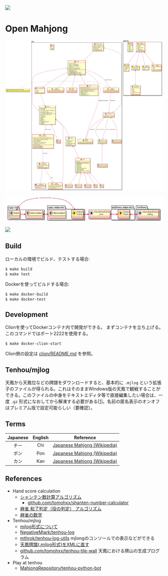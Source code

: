 [![](https://github.com/sotetsuk/mahjong/workflows/build/badge.svg)](https://github.com/sotetsuk/mahjong/actions)

# Open Mahjong


![](./img/diagram.png)

![](./img/serialization.png)

[![](./img/architecture.png)](https://docs.google.com/presentation/d/1lhb_sNix02Iyp0DI0Be5uuQub1W7CVbFiUdiDazG6tY/edit?usp=sharing)

## Build

ローカルの環境でビルド、テストする場合:

```
$ make build
$ make test
```

Dockerを使ってビルドする場合:

```
$ make docker-build
$ make docker-test
```

## Development

Clionを使ってDockerコンテナ内で開発ができる。
まずコンテナを立ち上げる。このコマンドではポート2222を使用する。

```
$ make docker-clion-start
```

Clion側の設定は [clion/README.md](./clion/README.md) を参照。

## Tenhou/mjlog
天鳳から天鳳位などの牌譜をダウンロードすると、基本的に `.mjlog` という拡張子のファイルが得られる。これはそのままWindows版の天鳳で観戦することができる。このファイルの中身をテキストエディタ等で直接編集したい場合は、一度 `.gz` 形式になおしてから解凍する必要がある[[1](http://rausumaru.hatenablog.com/entry/2019/08/30/021154)]。名前の匿名表示のオンオフはプレミアム版で設定可能らしい（要確認）。


## Terms
| Japanese | English | Reference |
|:---:|:---:|:---:|
| チー | Chi  | [Japanese Mahjong (Wikipedia)](https://en.wikipedia.org/wiki/Japanese_Mahjong) |
| ポン | Pon  | [Japanese Mahjong (Wikipedia)](https://en.wikipedia.org/wiki/Japanese_Mahjong) |
| カン | Kan  | [Japanese Mahjong (Wikipedia)](https://en.wikipedia.org/wiki/Japanese_Mahjong) |

## References

- Hand score calculation
  - [シャンテン数計算アルゴリズム](https://qiita.com/tomo_hxx/items/75b5f771285e1334c0a5)
    - [github.com/tomohxx/shanten-number-calculator](https://github.com/tomohxx/shanten-number-calculator)
  - [麻雀 和了判定（役の判定） アルゴリズム](http://hp.vector.co.jp/authors/VA046927/mjscore/mjalgorism.html)
  - [麻雀の数学](http://www10.plala.or.jp/rascalhp/mjmath.htm)
- Tenhou/mjlog
  - [mjlog形式について](http://m77.hatenablog.com/entry/2017/05/21/214529)
  - [NegativeMjark/tenhou-log](https://github.com/NegativeMjark/tenhou-log)
  - [mthrok/tenhou-log-utils](https://github.com/mthrok/tenhou-log-utils) mjlongのコンソールでの表示などができる
  - [天鳳牌譜(.mjlog形式)をXMLに直す](http://rausumaru.hatenablog.com/entry/2019/08/30/021154)
  - [github.com/tomohxx/tenhou-tile-wall](https://github.com/tomohxx/tenhou-tile-wall) 天鳳における牌山の生成プログラム
- Play at tenhou
  - [MahjongRepository/tenhou-python-bot](https://github.com/MahjongRepository/tenhou-python-bot)
  

